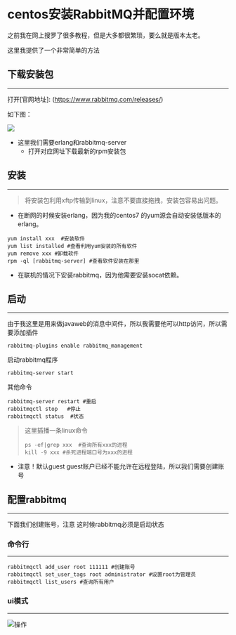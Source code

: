 # centos安装RabbitMQ并配置环境

之前我在网上搜罗了很多教程，但是大多都很繁琐，要么就是版本太老。

这里我提供了一个非常简单的方法

<!-- more -->

## 下载安装包

-----

打开[官网地址]: (https://www.rabbitmq.com/releases/)  

如下图：

![](https://s2.ax1x.com/2019/04/14/AOb5kR.png)



+ 这里我们需要erlang和rabbitmq-server
	- 打开对应网址下载最新的rpm安装包

## 安装
---

> 将安装包利用xftp传输到linux，注意不要直接拖拽，安装包容易出问题。

+ 在断网的时候安装erlang，因为我的centos7 的yum源会自动安装低版本的erlang。

```
yum install xxx  #安装软件
yum list installed #查看利用yum安装的所有软件
yum remove xxx #卸载软件
rpm -ql [rabbitmq-server] #查看软件安装在那里
```

+ 在联机的情况下安装rabbitmq，因为他需要安装socat依赖。

## 启动

-----

由于我这里是用来做javaweb的消息中间件，所以我需要他可以http访问，所以需要添加插件

  ```
  rabbitmq-plugins enable rabbitmq_management
  ```

启动rabbitmq程序

```
rabbitmq-server start
```

其他命令

```
rabbitmq-server restart #重启
rabbitmqctl stop   #停止
rabbitmqctl status  #状态
```

> 这里插播一条linux命令
>
> ```
> ps -ef|grep xxx  #查询所有xxx的进程
> kill -9 xxx #杀死进程端口号为xxx的进程
> ```

* 注意！默认guest guest账户已经不能允许在远程登陆，所以我们需要创建账号

## 配置rabbitmq
-----

下面我们创建账号，注意 这时候rabbitmq必须是启动状态

### 命令行

----

```
rabbitmqctl add_user root 111111 #创建账号
rabbitmqctl set_user_tags root administrator #设置root为管理员
rabbitmqctl list_users #查询所有用户
```

### ui模式

---

![操作](https://s2.ax1x.com/2019/04/07/Afjlg1.png)
